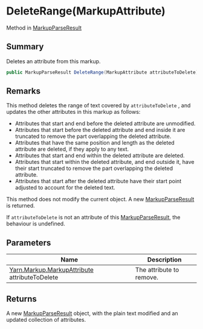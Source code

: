 # DeleteRange(MarkupAttribute)

Method in [MarkupParseResult](yarn.markup.markupparseresult.md)

## Summary

Deletes an attribute from this markup.

```csharp
public MarkupParseResult DeleteRange(MarkupAttribute attributeToDelete)
```

## Remarks

This method deletes the range of text covered by `attributeToDelete` , and updates the other attributes in this markup as follows:

* Attributes that start and end before the deleted attribute are unmodified.
* Attributes that start before the deleted attribute and end inside it are truncated to remove the part overlapping the deleted attribute.
* Attributes that have the same position and length as the deleted attribute are deleted, if they apply to any text.
* Attributes that start and end within the deleted attribute are deleted.
* Attributes that start within the deleted attribute, and end outside it, have their start truncated to remove the part overlapping the deleted attribute.
* Attributes that start after the deleted attribute have their start point adjusted to account for the deleted text.

This method does not modify the current object. A new [MarkupParseResult](yarn.markup.markupparseresult.md) is returned.

If `attributeToDelete` is not an attribute of this [MarkupParseResult](yarn.markup.markupparseresult.md), the behaviour is undefined.

## Parameters

| Name                                                                            | Description              |
| ------------------------------------------------------------------------------- | ------------------------ |
| [Yarn.Markup.MarkupAttribute](yarn.markup.markupattribute.md) attributeToDelete | The attribute to remove. |

## Returns

A new [MarkupParseResult](yarn.markup.markupparseresult.md) object, with the plain text modified and an updated collection of attributes.
